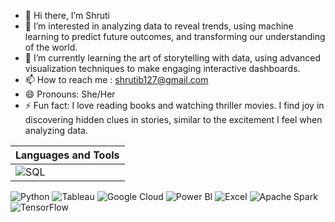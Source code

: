 - 👋 Hi there, I’m Shruti
- 👀 I’m interested in analyzing data to reveal trends, using machine learning
 to predict future outcomes, and transforming our understanding of the world.
- 🌱 I’m currently learning the art of storytelling with data, using advanced visualization techniques to make engaging interactive dashboards.
- 📫 How to reach me : shrutib127@gmail.com
- 😄 Pronouns: She/Her
- ⚡ Fun fact: I love reading books and watching thriller movies. I find joy in discovering hidden clues in stories, similar to the excitement I feel when analyzing data.

<!---
shrub127/shrub127 is a ✨ special ✨ repository because its `README.md` (this file) appears on your GitHub profile.
You can click the Preview link to take a look at your changes.
--->

<!-- Banner Image and Languages and Tools -->
| Languages and Tools |
| --- |
| ![SQL](https://img.shields.io/badge/SQL-336791?style=for-the-badge&logo=postgresql&logoColor=white) 
  ![Python](https://img.shields.io/badge/Python-3670A0?style=for-the-badge&logo=python&logoColor=ffdd54) 
  ![Tableau](https://img.shields.io/badge/Tableau-E97627?style=for-the-badge&logo=tableau&logoColor=white) 
  ![Google Cloud](https://img.shields.io/badge/Google%20Cloud-4285F4?style=for-the-badge&logo=google-cloud&logoColor=white) 
  ![Power BI](https://img.shields.io/badge/Power%20BI-F2C811?style=for-the-badge&logo=powerbi&logoColor=black) 
  ![Excel](https://img.shields.io/badge/Excel-217346?style=for-the-badge&logo=microsoft-excel&logoColor=white) 
  ![Apache Spark](https://img.shields.io/badge/Apache%20Spark-E25A1C?style=for-the-badge&logo=apache-spark&logoColor=white)
  ![TensorFlow](https://img.shields.io/badge/TensorFlow-FF6F00?style=for-the-badge&logo=tensorflow&logoColor=white)
 
